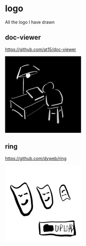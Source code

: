 # logo

All the logo I have drawn

## doc-viewer

https://github.com/at15/doc-viewer

![doc-viewer](png/doc-viewer.png)

## ring

https://github.com/dyweb/ring

![ring](png/ring.png)
